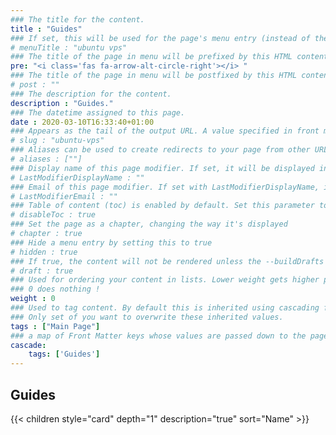 ```yaml
---
### The title for the content.
title : "Guides"
### If set, this will be used for the page's menu entry (instead of the `title` attribute)
# menuTitle : "ubuntu vps"
### The title of the page in menu will be prefixed by this HTML content
pre: "<i class='fas fa-arrow-alt-circle-right'></i> "
### The title of the page in menu will be postfixed by this HTML content
# post : ""
### The description for the content.
description : "Guides."
### The datetime assigned to this page.
date : 2020-03-10T16:33:40+01:00
### Appears as the tail of the output URL. A value specified in front matter will override the segment of the URL based on the filename.
# slug : "ubuntu-vps"
### Aliases can be used to create redirects to your page from other URLs.
# aliases : [""]
### Display name of this page modifier. If set, it will be displayed in the footer.
# LastModifierDisplayName : ""
### Email of this page modifier. If set with LastModifierDisplayName, it will be displayed in the footer
# LastModifierEmail : ""
### Table of content (toc) is enabled by default. Set this parameter to true to disable it.
# disableToc : true
### Set the page as a chapter, changing the way it's displayed
# chapter : true
### Hide a menu entry by setting this to true
# hidden : true
### If true, the content will not be rendered unless the --buildDrafts flag is passed to the hugo command.
# draft : true
### Used for ordering your content in lists. Lower weight gets higher precedence. So content with lower weight will come first.
### 0 does nothing !
weight : 0
### Used to tag content. By default this is inherited using cascading from _index.md files
### Only set of you want to overwrite these inherited values.
tags : ["Main Page"]
### a map of Front Matter keys whose values are passed down to the page’s descendants unless overwritten by self or a closer ancestor’s cascade. 
cascade:
    tags: ['Guides']
---
```


## Guides

{{< children style="card" depth="1" description="true" sort="Name" >}}
